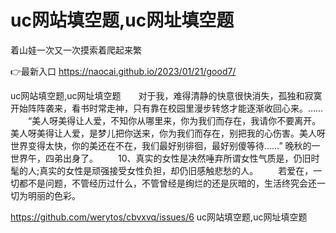 # uc网站填空题,uc网址填空题
着山娃一次又一次摸索着爬起来繁

👉最新入口 https://naocai.github.io/2023/01/21/good7/

uc网站填空题,uc网址填空题　　对于我，难得清静的快意很快消失，孤独和寂寞开始阵阵袭来，看书时常走神，只有靠在校园里漫步转悠才能逐渐收回心来。……
　　“美人呀美得让人爱，不知你从哪里来，你为我们而存在，我请你不要离开。美人呀美得让人爱，是梦儿把你送来，你为我们而存在，别把我的心伤害。美人呀世界变得太快，你的美还在不在，我们最好别徘徊，最好别傻等待……”
	晚秋的一世界午，四弟出身了。
　　10、真实的女性是决然唾弃所谓女性气质是，仍旧时髦的人;真实的女性是顽强接受女性负担，却仍旧感触悲愁的人。
　　若爱在，一切都不是问题，不管经历过什么，不管曾经是绚烂的还是灰暗的，生活终究会还一切为明丽的色彩。

https://github.com/werytos/cbvxvq/issues/6
uc网站填空题,uc网址填空题

